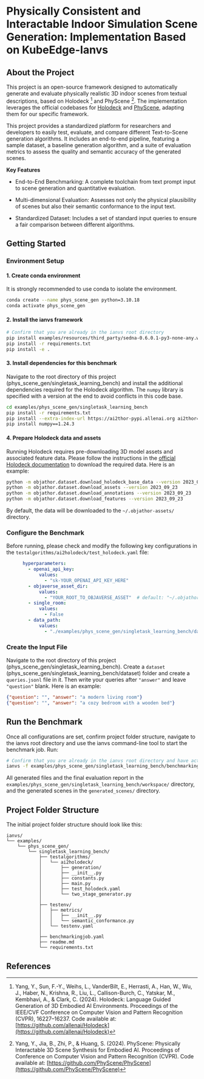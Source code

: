 # Physically Consistent and Interactable Indoor Simulation Scene Generation: Implementation Based on KubeEdge-Ianvs

## About the Project

This project is an open-source framework designed to automatically generate and evaluate physically realistic 3D indoor scenes from textual descriptions, based on Holodeck [^1] and PhyScene [^2]. The implementation leverages the official codebases for [Holodeck](https://github.com/allenai/Holodeck) and [PhyScene](https://github.com/PhyScene/PhyScene), adapting them for our specific framework.

This project provides a standardized platform for researchers and developers to easily test, evaluate, and compare different Text-to-Scene generation algorithms. It includes an end-to-end pipeline, featuring a sample dataset, a baseline generation algorithm, and a suite of evaluation metrics to assess the quality and semantic accuracy of the generated scenes.

**Key Features**

- End-to-End Benchmarking: A complete toolchain from text prompt input to scene generation and quantitative evaluation.

- Multi-dimensional Evaluation: Assesses not only the physical plausibility of scenes but also their semantic conformance to the input text.

- Standardized Dataset: Includes a set of standard input queries to ensure a fair comparison between different algorithms.

## Getting Started

### Environment Setup


#### 1. Create conda environment

It is strongly recommended to use conda to isolate the environment.

```bash
conda create --name phys_scene_gen python=3.10.18
conda activate phys_scene_gen
```

#### 2. Install the ianvs framework

```bash
# Confirm that you are already in the ianvs root directory
pip install examples/resources/third_party/sedna-0.6.0.1-py3-none-any.whl
pip install -r requirements.txt
pip install -e .
```

#### 3. Install dependencies for this benchmark

Navigate to the root directory of this project (phys_scene_gen/singletask_learning_bench) and install the additional dependencies required for the Holodeck algorithm. The `numpy` library is specified with a version at the end to avoid conflicts in this code base.

```bash
cd examples/phys_scene_gen/singletask_learning_bench
pip install -r requirements.txt
pip install --extra-index-url https://ai2thor-pypi.allenai.org ai2thor==0+3213d486cd09bcbafce33561997355983bdf8d1a
pip install numpy==1.24.3
```

#### 4. Prepare Holodeck data and assets

Running Holodeck requires pre-downloading 3D model assets and associated feature data. Please follow the instructions in the [official Holodeck documentation](https://github.com/allenai/Holodeck/blob/main/README.md) to download the required data. Here is an example:

```bash
python -m objathor.dataset.download_holodeck_base_data --version 2023_09_23
python -m objathor.dataset.download_assets --version 2023_09_23
python -m objathor.dataset.download_annotations --version 2023_09_23
python -m objathor.dataset.download_features --version 2023_09_23
```

By default, the data will be downloaded to the `~/.objathor-assets/` directory.

### Configure the Benchmark

Before running, please check and modify the following key configurations in the `testalgorithms/ai2holodeck/test_holodeck.yaml` file:

```yaml
      hyperparameters:
        - openai_api_key:
            values:
              - "sk-YOUR_OPENAI_API_KEY_HERE"
        - objaverse_asset_dir:
            values:
              - "YOUR_ROOT_TO_OBJAVERSE_ASSET"  # default: "~/.objathor-assets/"
        - single_room:
            values:
              - False
        - data_path:
            values:
              - "./examples/phys_scene_gen/singletask_learning_bench/dataset/queries.jsonl"
```

### Create the Input File

Navigate to the root directory of this project (phys_scene_gen/singletask_learning_bench). Create a `dataset` (phys_scene_gen/singletask_learning_bench/dataset) folder and create a `queries.jsonl` file in it. Then write your queries after `"answer"` and leave `"question"` blank. Here is an example:

```json
{"question": "", "answer": "a modern living room"}
{"question": "", "answer": "a cozy bedroom with a wooden bed"}
```

## Run the Benchmark

Once all configurations are set, confirm project folder structure, navigate to the ianvs root directory and use the ianvs command-line tool to start the benchmark job. Run:

```bash
# Confirm that you are already in the ianvs root directory and have activated conda environment
ianvs -f examples/phys_scene_gen/singletask_learning_bench/benchmarkingjob.yaml
```

All generated files and the final evaluation report in the `examples/phys_scene_gen/singletask_learning_bench/workspace/` directory, and the generated scenes in the `generated_scenes/` directory.

## Project Folder Structure

The initial project folder structure should look like this:

```
ianvs/
└── examples/
    └── phys_scene_gen/
        └── singletask_learning_bench/
            ├── testalgorithms/
            │   └── ai2holodeck/
            │       ├── generation/
            │       ├── __init__.py
            │       ├── constants.py
            │       ├── main.py
            │       ├── test_holodeck.yaml
            │       └── two_stage_generator.py
            │
            ├── testenv/
            │   ├── metrics/
            │   │   ├── __init__.py
            │   │   └── semantic_conformance.py
            │   └── testenv.yaml
            │
            ├── benchmarkingjob.yaml
            ├── readme.md
            └── requirements.txt
```

## References

[^1]: Yang, Y., Sun, F.-Y., Weihs, L., VanderBilt, E., Herrasti, A., Han, W., Wu, J., Haber, N., Krishna, R., Liu, L., Callison-Burch, C., Yatskar, M., Kembhavi, A., & Clark, C. (2024). Holodeck: Language Guided Generation of 3D Embodied AI Environments. Proceedings of the IEEE/CVF Conference on Computer Vision and Pattern Recognition (CVPR), 16227–16237. Code available at: [https://github.com/allenai/Holodeck](https://github.com/allenai/Holodeck)

[^2]: Yang, Y., Jia, B., Zhi, P., & Huang, S. (2024). PhyScene: Physically Interactable 3D Scene Synthesis for Embodied AI. Proceedings of Conference on Computer Vision and Pattern Recognition (CVPR). Code available at: [https://github.com/PhyScene/PhyScene](https://github.com/PhyScene/PhyScene)